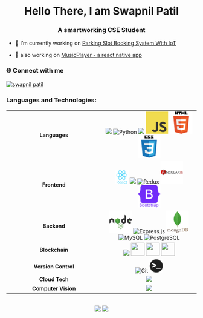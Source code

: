<h1 align="center">Hello There, I am Swapnil Patil</h1>
<h3 align="center">A smartworking CSE Student</h3>

- 🔭 I’m currently working on [Parking Slot Booking System With IoT](https://github.com/ultronpatil/park_your_ride)

- 🧮 also working on [MusicPlayer - a react native app](https://github.com/ultronpatil/MusicPlayer_React_native)

### 🌐 Connect with me
<p align="left">
<a href="https://linkedin.com/in/swapnil patil" target="blank"><img align="center" src="https://raw.githubusercontent.com/rahuldkjain/github-profile-readme-generator/master/src/images/icons/Social/linked-in-alt.svg" alt="swapnil patil" height="30" width="40" /></a>
</p>

### Languages and Technologies:

<table width="100%">  
<tr align="center">  
<td width="545"><strong>Languages</strong></td>  
<td width="466">
	<img width="36px" src="https://img.icons8.com/color/50/000000/typescript.png"/>
	<img width="36px" src="https://img.icons8.com/color/48/000000/python.png" alt="Python"/>
	<img width="36px" src="https://img.icons8.com/color/48/000000/c-plus-plus-logo.png"/>
	<img src="https://raw.githubusercontent.com/devicons/devicon/master/icons/javascript/javascript-original.svg" alt="JavaScript" width="60" height="60"/>
	<img src="https://raw.githubusercontent.com/devicons/devicon/master/icons/html5/html5-original-wordmark.svg" alt="HTML5" width="60" height="60"/>
	<img src="https://raw.githubusercontent.com/devicons/devicon/master/icons/css3/css3-original-wordmark.svg" alt="CSS3" width="60" height="60"/>
</td>  
</tr>  
<tr align="center">  
<td width="50%"><strong>Frontend</strong></td>  
<td width="50%">
	<img width="36px" src="https://raw.githubusercontent.com/devicons/devicon/master/icons/react/react-original-wordmark.svg" alt="React"/>
	<img width="36px" src="https://img.icons8.com/color/48/000000/vue-js.png"/>
	<img alt="Redux" width="36px" src="https://img.icons8.com/color/48/000000/redux.png"/>
	<img src="https://raw.githubusercontent.com/devicons/devicon/master/icons/angularjs/angularjs-original-wordmark.svg" alt="AngularJS" width="60" height="60"/>
	<img src="https://raw.githubusercontent.com/devicons/devicon/master/icons/bootstrap/bootstrap-plain-wordmark.svg" alt="Bootstrap" width="60" height="60"/>
</td>  
</tr>  
<tr align="center">  
<td width="50%"><strong>Backend</strong></td>  
<td width="50%">
	<img src="https://raw.githubusercontent.com/devicons/devicon/master/icons/nodejs/nodejs-original-wordmark.svg" alt="Node.js" width="60" height="60"/>
	<img alt="Express.js" width="36px" src="https://img.icons8.com/color/48/000000/js.png" />
	<img src="https://raw.githubusercontent.com/devicons/devicon/master/icons/mongodb/mongodb-original-wordmark.svg" alt="MongoDB" width="60" height="60"/>
	<img src="https://img.icons8.com/nolan/64/mysql.png" alt="MySQL" width="60" height="60"/>
	<img src="https://img.icons8.com/color/48/000000/postgreesql.png" alt="PostgreSQL" width="60" height="60"/>
</td>  
</tr>  
<tr align="center">  
<td width="50%"><strong>Blockchain</strong></td>  
<td width="50%">
	<img width="36px" src="https://img.icons8.com/fluent/48/000000/ethereum.png"/>
    <img width="36px" height="34px" src="https://www.trufflesuite.com/img/truffle-logomark.svg"/>
    <img width="36px" height="34px" src="https://www.trufflesuite.com/img/ganache-logomark.svg"/>
    <img width="36px" height="34px" src="https://cdn.iconscout.com/icon/free/png-512/metamask-2728406-2261817.png"/>
</td>  
</tr>  
<tr align="center">  
<td width="50%"><strong>Version Control</strong></td>  
<td width="50%">
	<img alt="Git" width="36px" src="https://img.icons8.com/color/64/000000/git.png"/>
	<img alt="Terminal" width="36px" src="https://raw.githubusercontent.com/github/explore/80688e429a7d4ef2fca1e82350fe8e3517d3494d/topics/terminal/terminal.png" />
</td>  
</tr>  
<tr align="center">  
<td width="50%"><strong>Cloud Tech</strong></td>  
<td width="50%">
	<img width="36px" src="https://img.icons8.com/color/48/000000/amazon-web-services.png"/>
</td>  
</tr> 
<tr align="center">  
<td width="50%"><strong>Computer Vision</strong></td>  
<td width="50%">
	<img width="36px" src="https://img.icons8.com/fluent/48/000000/opencv.png"/>
</td>  
</tr> 
</table>

<br/>

<div align=center>
<img src="https://github-readme-stats.vercel.app/api?username=ultronpatil&show_icons=true&theme=synthwave&include_all_commits=true&count_private=true"/> 
<img src="https://github-readme-stats.vercel.app/api/top-langs/?username=ultronpatil&theme=synthwave"/>
</div>
<br/>

